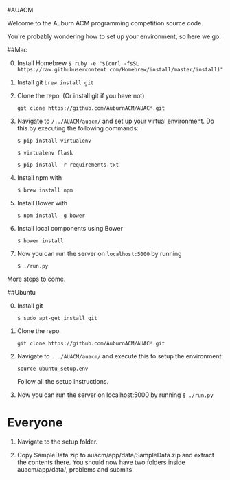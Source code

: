#AUACM

Welcome to the Auburn ACM programming competition source code.

You're probably wondering how to set up your environment, so here we go:

##Mac

0. Install Homebrew 
    ``$ ruby -e "$(curl -fsSL https://raw.githubusercontent.com/Homebrew/install/master/install)" ``

1. Install git
    ``brew install git ``

2. Clone the repo. (Or install git if you have not)

    ``git clone https://github.com/AuburnACM/AUACM.git ``

3. Navigate to ``/../AUACM/auacm/`` and set up your virtual environment.
Do this by executing the following commands: 

    ``$ pip install virtualenv``
  
    ``$ virtualenv flask``
    
    ``$ pip install -r requirements.txt``

4. Install npm with

    ``$ brew install npm``
    
5. Install Bower with

    ``$ npm install -g bower``
    
6. Install local components using Bower

    ``$ bower install`` 

7. Now you can run the server on ``localhost:5000`` by running

    ``$ ./run.py``
    
More steps to come.

##Ubuntu

0. Install git
    
    ``$ sudo apt-get install git ``

1. Clone the repo.

    ``git clone https://github.com/AuburnACM/AUACM.git ``

2. Navigate to ``.../AUACM/auacm/`` and execute this to setup the environment:
    
    ``source ubuntu_setup.env``
    
    Follow all the setup instructions.

3. Now you can run the server on localhost:5000 by running
    ``$ ./run.py``


# Everyone

1. Navigate to the setup folder.

2. Copy SampleData.zip to auacm/app/data/SampleData.zip and extract the
   contents there. You should now have two folders inside auacm/app/data/,
   problems and submits.